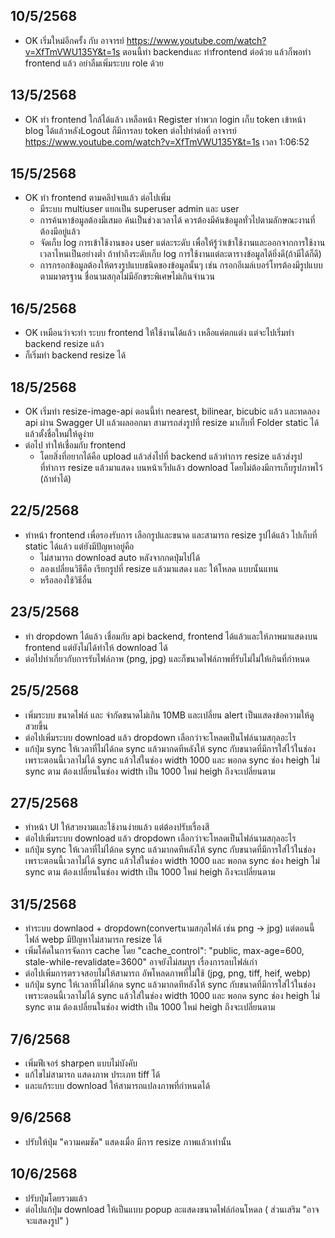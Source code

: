 ## 10/5/2568
- OK เริ่มใหม่อีกครั้ง กับ อาจารย์ https://www.youtube.com/watch?v=XfTmVWU135Y&t=1s 
  ตอนนี้ทำ backendและ ทำfrontend ต่อด้วย
  แล้วก็พอทำ frontend แล้ว อย่าลืมเพิ่มระบบ role ด้วย

## 13/5/2568
- OK ทำ frontend ใกล้ได้แล้ว เหลือหน้า Register ทำพวก login เก็บ token เข้าหน้า blog ได้แล้วหลังLogout ก็มีการลบ token 
  ต่อไปทำต่อที่ อาจารย์ https://www.youtube.com/watch?v=XfTmVWU135Y&t=1s เวลา 1:06:52

## 15/5/2568
- OK ทำ frontend ตามคลิปจบแล้ว ต่อไปเพิ่ม
  - มีระบบ multiuser แยกเป็น superuser admin และ user
  - การค้นหาข้อมูลต้องมีเสมอ ค้นเป็นช่วงเวลาได้ ควรต้องมีค้นข้อมูลทั่วไปตามลักษณะงานที่ต้องมีอยู่แล้ว
  - จัดเก็บ log การเข้าใช้งานของ user แต่ละระดับ เพื่อให้รู้ว่าเข้าใช้งานและออกจากการใช้งานเวลาไหนเป็นอย่างต่ำ          ถ้าทำถึงระดับเก็บ log การใช้งานแต่ละตารางข้อมูลได้ยิ่งดี(ถ้ามีได้ก็ดี)
  - การกรอกข้อมูลต้องให้ตรงรูปแบบชนิดของข้อมูลนั้นๆ เช่น กรอกอีเมล์เบอร์โทรต้องมีรูปแบบตามมาตรฐาน ชื่อนามสกุลไม่มีอักขระพิเศษไม่เกินจำนวน

## 16/5/2568
- OK เหมือนว่าจะทำ ระบบ frontend ให้ใช้งานได้แล้ว เหลือแค่ตกแต่ง แต่จะไปเริ่มทำ backend resize แล้ว
- ก็เริ่มทำ backend resize ได้

## 18/5/2568
- OK เริ่มทำ resize-image-api ตอนนี้ทำ nearest, bilinear, bicubic แล้ว และทดลอง api ผ่าน Swagger UI แล้วผลออกมา สามารถส่งรูปที่ resize มาเก็บที่ Folder static ได้ แล้วตั้งชื่อใหม่ให้ดูง่าย
- ต่อไป ทำให้เชื่อมกับ frontend 
  - โดยสิ่งที่อยากได้คือ upload แล้วส่งไปที่ backend แล้วทำการ resize แล้วส่งรูปที่ทำการ resize แล้วมาแสดง บนหน้าเว็ปแล้ว download โดยไม่ต้องมีการเก็บรูปภาพไว้ (ถ้าทำได้) 

## 22/5/2568
- ทำหน้า frontend เพื่อรองรับการ เลือกรูปและขนาด และสามารถ resize รูปได้แล้ว ไปเก็บที่ static ได้แล้ว แต่ยังมีปัญหาอยู่คือ
  - ไม่สามารถ download auto หลังจากกดปุ่มไปได้ 
  - ลองเปลี่ยนวิธีคือ เรียกรูปที่ resize แล้วมาแสดง และ ให้โหลด แบบนั้นแทน
  - หรือลองใช้วิธีอื่น

## 23/5/2568
- ทำ dropdown ได้แล้ว เชื่อมกับ api backend, frontend ได้แล้วและให้ภาพมาแสดงบน frontend แต่ยังไม่ได้ทำให้ download ได้ 
- ต่อไปทำเกี่ยวกับการรับไฟล์ภาพ (png, jpg) และก็ขนาดไฟล์ภาพที่รับไม่ไม่ให้เกินที่กำหนด

## 25/5/2568
- เพิ่มระบบ ขนาดไฟล์ และ จำกัดขนาดไม่เกิน 10MB และเปลี่ยน alert เป็นแสดงข้อความให้ดูสวยขึ้น
- ต่อไปเพิ่มระบบ download แล้ว dropdown เลือกว่าจะโหลดเป็นไฟล์นามสกุลอะไร 
- แก้ปุ่ม sync ให้เวลาที่ไม่ได้กด sync แล้วมากดทีหลังให้ sync กับขนาดที่มีการใส่ไว้ในช่อง เพราะตอนนี้เวลาไม่ได้ sync แล้วใส่ในช่อง width 1000 และ พอกด sync ช่อง heigh ไม่ sync ตาม ต้องเปลี่ยนในช่อง width เป็น 1000 ใหม่ heigh ถึงจะเปลี่ยนตาม

## 27/5/2568
- ทำหน้า UI ให้สวยงามและใช้งานง่ายแล้ว แต่ต้องปรับเรื่องสี
- ต่อไปเพิ่มระบบ download แล้ว dropdown เลือกว่าจะโหลดเป็นไฟล์นามสกุลอะไร 
- แก้ปุ่ม sync ให้เวลาที่ไม่ได้กด sync แล้วมากดทีหลังให้ sync กับขนาดที่มีการใส่ไว้ในช่อง เพราะตอนนี้เวลาไม่ได้ sync แล้วใส่ในช่อง width 1000 และ พอกด sync ช่อง heigh ไม่ sync ตาม ต้องเปลี่ยนในช่อง width เป็น 1000 ใหม่ heigh ถึงจะเปลี่ยนตาม

## 31/5/2568
- ทำระบบ downlaod + dropdown(convertนามสกุลไฟล์ เช่น png -> jpg) แต่ตอนนี้ไฟล์ webp มีปัญหาไม่สามารถ resize ได้
- เพิ่มโค้ดในการจัดการ cache โดย "cache_control": "public, max-age=600, stale-while-revalidate=3600" อาจยังไม่สมบูร เรื่องการลบไฟล์เก่า
- ต่อไปเพิ่มการตรวจสอบไม่ให้สามารถ อัพโหลดภาพที่ไม่ใช้ (jpg, png, tiff, heif, webp)
- แก้ปุ่ม sync ให้เวลาที่ไม่ได้กด sync แล้วมากดทีหลังให้ sync กับขนาดที่มีการใส่ไว้ในช่อง เพราะตอนนี้เวลาไม่ได้ sync แล้วใส่ในช่อง width 1000 และ พอกด sync ช่อง heigh ไม่ sync ตาม ต้องเปลี่ยนในช่อง width เป็น 1000 ใหม่ heigh ถึงจะเปลี่ยนตาม

## 7/6/2568
- เพิ่มฟีเจอร์ sharpen แบบไม่บังคับ
- แก้ไขไม่สามารถ แสดงภาพ ประเภท tiff ได้
- และแก้ระบบ download ให้สามารถแปลงภาพที่กำหนดได้

## 9/6/2568
- ปรับให้ปุ่ม "ความคมชัด" แสดงเมื่อ มีการ resize ภาพแล้วเท่านั้น

## 10/6/2568
- ปรับปุ่มโดยรวมแล้ว
- ต่อไปแก้ปุ่ม download ให้เป็นแบบ popup ละแสดงขนาดไฟล์ก่อนโหดล ( ส่วนเสริม "อาจจะแสดงรูป" ) 
